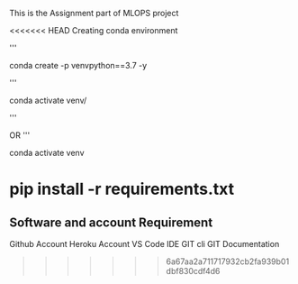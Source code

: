 This is the Assignment part of MLOPS project

<<<<<<< HEAD
Creating conda environment 

'''

conda create -p venvpython==3.7 -y

'''

conda activate venv/

'''

OR 
'''

conda activate venv 

pip install -r requirements.txt
=======
## Software and account Requirement ##
Github Account
Heroku Account
VS Code IDE
GIT cli
GIT Documentation
>>>>>>> 6a67aa2a711717932cb2fa939b01dbf830cdf4d6
